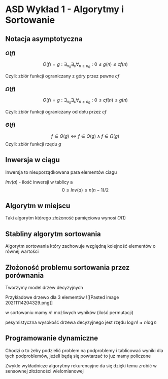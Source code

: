 # ASD Wykład 1 - Algorytmy i Sortowanie

## Notacja asymptotyczna

### $O(f)$

$$O(f) = {g: \exists_{n_0} \exists_c \forall_{n \geq n_0}: 0 \leq g(n) \leq cf(n) }$$

Czyli: zbiór funkcji ograniczany z góry przez pewne $cf$

### $\Omega(f)$

$$O(f) = {g: \exists_{n_0} \exists_c \forall_{n \geq n_0}: 0 \leq cf(n) \leq g(n) }$$

Czyli: zbiór funkcji ograniczany od dołu przez $cf$

### $\Theta(f)$
$$f \in \Theta(g) \iff f \in O(g) \land f \in \Omega(g) $$
Czyli: zbiór funkcji rzędu  $g$
## Inwersja w ciągu

Inwersja to nieuporządkowana para elementów ciagu

$Inv(a)$ - ilość inwersji w tablicy a
$$0 \leq Inv(a) \leq n(n-1)/2$$


## Algorytm w miejscu

Taki algorytm którego złożoność pamięciowa wynosi $O(1)$

## Stabliny algorytm sortowania

Algorytm sortowania który zachowuje względną kolejność elementów o równej wartości

## Złożoność problemu sortowania przez porównania

Tworzymy model drzew decyzyjnych 

Przykładowe drzewo dla 3 elementów
![[Pasted image 20211114204329.png]]

w sortowaniu mamy $n!$ możliwych wyników (ilość permutacji)

pesymistyczna wysokość drzewa decyzyjnego jest rzędu $\log n! \approx n \log n$ 

## Programowanie dynamiczne

Chodzi o to żeby podzielić problem na podproblemy i tablicować wyniki dla tych podproblemów, jeżeli będą się powtarzać to już mamy policzone

Zwykle wykładnicze algorytmy rekurencyjne da się dzięki temu zrobić w sensownej złożoności wielomianowej